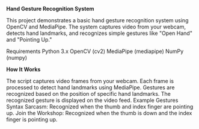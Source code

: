 **Hand Gesture Recognition System**

This project demonstrates a basic hand gesture recognition system using OpenCV and MediaPipe. The system captures video from your webcam, detects hand landmarks, and recognizes simple gestures like "Open Hand" and "Pointing Up."

Requirements
Python 3.x
OpenCV (cv2)
MediaPipe (mediapipe)
NumPy (numpy)

**How It Works**


The script captures video frames from your webcam.
Each frame is processed to detect hand landmarks using MediaPipe.
Gestures are recognized based on the position of specific hand landmarks.
The recognized gesture is displayed on the video feed.
Example Gestures
Syntax Sarcasm: Recognized when the thumb and index finger are pointing up.
Join the Workshop: Recognized when the thumb is down and the index finger is pointing up.
